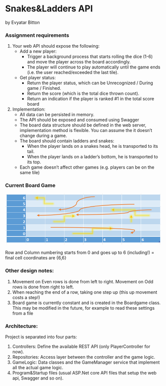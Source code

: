 # Snakes&Ladders API
by Evyatar Bitton


### Assignment requirements
1. Your web API should expose the following:
    * Add a new player:
        - Trigger a background process that starts rolling the dice (1-6) and move the player across the board accordingly.
        - The player will continue to play automatically until the game ends (i.e. the user reached/exceeded the last tile).
    * Get player status:
        - Return the player status, which can be Unrecognized / During game / Finished.
        - Return the score (which is the total dice thrown count).
        - Return an indication if the player is ranked #1 in the total score board
2. Implementation:
    * All data can be persisted in memory.
    * The API should be exposed and consumed using Swagger
    * The board data structure should be defined in the web server, implementation method is flexible. You can assume the it doesn’t change during a game.
    * The board should contain ladders and snakes:
        - When the player lands on a snakes head, he is transported to its tail.
        - When the player lands on a ladder’s bottom, he is transported to its top.
    * Each game doesn’t affect other games (e.g. players can be on the same tile)
	
### Current Board Game
![Current Game Board](CurrentGameBoard.PNG)

Row and Column numbering starts from 0 and goes up to 6 (including!) = final cell coordinates are {6,6}

### Other design notes:
1. Movement on Even rows is done from left to right. Movement on Odd rows is done from right to left.
2. When reaching the end of a row, taking one step up (this up movement costs a step!)
3. Board game is currently constant and is created in the Boardgame class. This may be modified in the future, for example to read these settings from a file

### Architecture:
Project is separated into four parts:
1. Controllers: Define the available REST API (only PlayerController for now).
2. Repositories: Access layer between the controller and the game logic. 
3. GameLogic: Data classes and the GameManager service that implement all the actual game logic.
4. Program&Startup files (usual ASP.Net core API files that setup the web api, Swagger and so on).